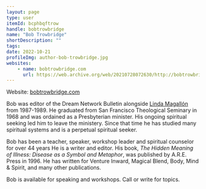 ```yaml
---
layout: page
type: user
itemId: bcphbqftrow
handle: bobtrowbridge
name: "Bob Trowbridge"
shortDescription: ""
tags:
date: 2022-10-21
profileImg: author-bob-trowbridge.jpg
websites:
    - name: bobtrowbridge.com
      url: https://web.archive.org/web/20210728072630/http://bobtrowbridge.com/about.html
---
```


Website: [bobtrowbridge.com](https://web.archive.org/web/20210728072630/http://bobtrowbridge.com/about.html)

Bob was editor of the Dream Network Bulletin alongside [Linda Magallón](../@caseyflyer) from 1987-1989. He graduated from San Francisco Theological Seminary in 1968 and was ordained as a Presbyterian minister. His ongoing spiritual seeking led him to leave the ministery. Since that time he has studied many spiritual systems and is a perpetual spiritual seeker.

Bob has been a teacher, speaker, workshop leader and spiritual counselor for over 44 years He is a writer and editor. His book, _The Hidden Meaning of Illness: Disease as a Symbol and Metaphor_, was published by A.R.E. Press in 1996. He has written for Venture Inward, Magical Blend, Body, Mind & Spirit, and many other publications.

Bob is available for speaking and workshops. Call or write for topics.
